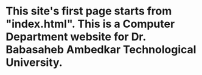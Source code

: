 # This site's first page starts from "index.html". This is a Computer Department website for Dr. Babasaheb Ambedkar Technological University.  

